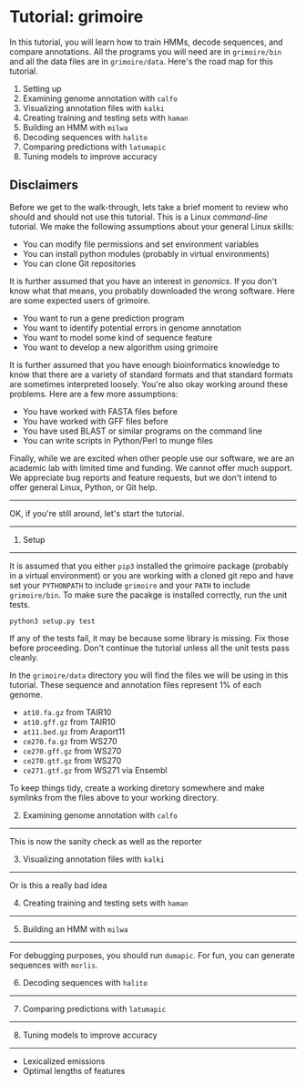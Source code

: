 Tutorial: grimoire
==================

In this tutorial, you will learn how to train HMMs, decode sequences,
and compare annotations. All the programs you will need are in
`grimoire/bin` and all the data files are in `grimoire/data`. Here's the
road map for this tutorial.

1. Setting up
2. Examining genome annotation with `calfo`
3. Visualizing annotation files with `kalki`
4. Creating training and testing sets with `haman`
5. Building an HMM with `milwa`
6. Decoding sequences with `halito`
7. Comparing predictions with `latumapic`
8. Tuning models to improve accuracy

Disclaimers
-----------

Before we get to the walk-through, lets take a brief moment to review
who should and should not use this tutorial. This is a Linux
_command-line_ tutorial. We make the following assumptions about your
general Linux skills:

+ You can modify file permissions and set environment variables
+ You can install python modules (probably in virtual environments)
+ You can clone Git repositories

It is further assumed that you have an interest in _genomics_. If you
don't know what that means, you probably downloaded the wrong software.
Here are some expected users of grimoire.

+ You want to run a gene prediction program 
+ You want to identify potential errors in genome annotation
+ You want to model some kind of sequence feature
+ You want to develop a new algorithm using grimoire

It is further assumed that you have enough bioinformatics knowledge to
know that there are a variety of standard formats and that standard
formats are sometimes interpreted loosely. You're also okay working
around these problems. Here are a few more assumptions:

+ You have worked with FASTA files before
+ You have worked with GFF files before
+ You have used BLAST or similar programs on the command line
+ You can write scripts in Python/Perl to munge files

Finally, while we are excited when other people use our software, we are
an academic lab with limited time and funding. We cannot offer much
support. We appreciate bug reports and feature requests, but we don't
intend to offer general Linux, Python, or Git help.

---

OK, if you're still around, let's start the tutorial.

---

1. Setup
--------

It is assumed that you either `pip3` installed the grimoire package
(probably in a virtual environment) or you are working with a cloned git
repo and have set your `PYTHONPATH` to include `grimoire` and your
`PATH` to include `grimoire/bin`. To make sure the pacakge is installed
correctly, run the unit tests.

	python3 setup.py test

If any of the tests fail, it may be because some library is missing. Fix
those before proceeding. Don't continue the tutorial unless all the unit
tests pass cleanly.

In the `grimoire/data` directory you will find the files we will be
using in this tutorial. These sequence and annotation files represent 1%
of each genome.

+ `at10.fa.gz` from TAIR10
+ `at10.gff.gz` from TAIR10
+ `at11.bed.gz` from Araport11
+ `ce270.fa.gz` from WS270
+ `ce270.gff.gz` from WS270
+ `ce270.gtf.gz` from WS270
+ `ce271.gtf.gz` from WS271 via Ensembl

To keep things tidy, create a working diretory somewhere and make
symlinks from the files above to your working directory.

2. Examining genome annotation with `calfo`
-------------------------------------------

This is now the sanity check as well as the reporter


3. Visualizing annotation files with `kalki`
--------------------------------------------

Or is this a really bad idea

4. Creating training and testing sets with `haman`
--------------------------------------------------

5. Building an HMM with `milwa`
-------------------------------

For debugging purposes, you should run `dumapic`.
For fun, you can generate sequences with `morlis`.

6. Decoding sequences with `halito`
-----------------------------------

7. Comparing predictions with `latumapic`
-----------------------------------------

8. Tuning models to improve accuracy
--------------------------------

+ Lexicalized emissions
+ Optimal lengths of features


